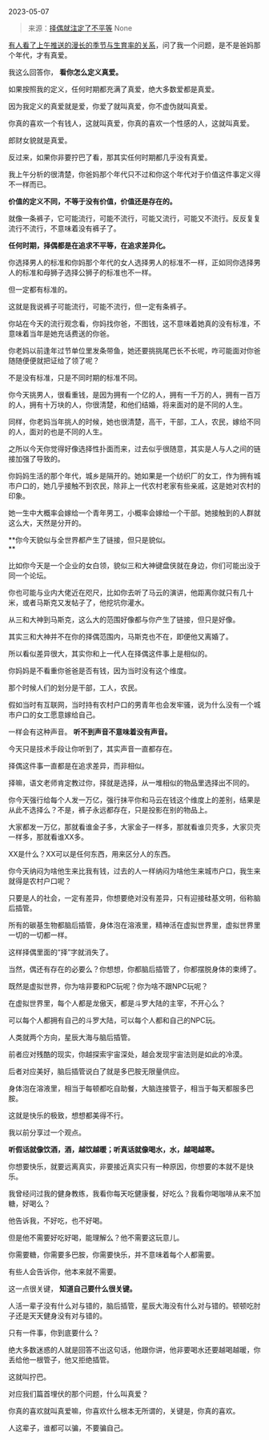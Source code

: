 2023-05-07

> 来源：[择偶就注定了不平等](http://mp.weixin.qq.com/s?__biz=MzU3NDc5Nzc0NQ==&amp;mid=2247523683&amp;idx=1&amp;sn=f4441f116ef5d43b15769b41f55f5179&amp;chksm=fd2e3fbdca59b6ab09e4fc647f30e27723cd02c8691bd9a0c16cf9ef421a4d65081d142d73a0&amp;scene=127#wechat_redirect)
> None

[有人看了上午推送的漫长的季节与生育率的关系](http://mp.weixin.qq.com/s?__biz=MzU0MjYwNDU2Mw==&mid=2247510698&idx=1&sn=5b6d595e7e9bd3b6a35e246e108c34ce&chksm=fb1ac6d6cc6d4fc0577e966d7a2d8fdb54da77e57051c8e305ad7f5576b232e9e86e54f7f5ba&scene=21#wechat_redirect)，问了我一个问题，是不是爸妈那个年代，才有真爱。

我这么回答你， **看你怎么定义真爱。**

如果按照我的定义，任何时期都充满了真爱，绝大多数爱都是真爱。

因为我定义的真爱就是爱，你爱了就叫真爱，你不虚伪就叫真爱。

你真的喜欢一个有钱人，这就叫真爱，你真的喜欢一个性感的人，这就叫真爱。

郎财女貌就是真爱。

反过来，如果你非要拧巴了看，那其实任何时期都几乎没有真爱。

我上午分析的很清楚，你爸妈那个年代只不过和你这个年代对于价值这件事定义得不一样而已。

 **价值的定义不同，不等于没有价值，价值还是存在的。**

就像一条裤子，它可能流行，可能不流行，可能又流行，可能又不流行。反反复复流行不流行，不意味着没有裤子了。

 **任何时期，择偶都是在追求不平等，在追求差异化。**

你选择男人的标准和你妈那个年代的女人选择男人的标准不一样，正如同你选择男人的标准和母狮子选择公狮子的标准也不一样。

但一定都有标准的。

这就是我说裤子可能流行，可能不流行，但一定有条裤子。

你站在今天的流行观念看，你妈找你爸，不图钱，这不意味着她真的没有标准，不意味着当年是她充话费送的你爸。

你老妈以前逢年过节单位里发条带鱼，她还要挑挑尾巴长不长呢，咋可能面对你爸随随便便就把证给了领了呢？

不是没有标准，只是不同时期的标准不同。

你今天挑男人，很看重钱，是因为拥有一个亿的人，拥有一千万的人，拥有一百万的人，拥有十万块的人，你很清楚，和他们结婚，将来面对的是不同的人生。

同样，你老妈当年挑人的时候，她也很清楚，高干，干部，工人，农民，嫁给不同的人，面对的也是不同的人生。

之所以今天你觉得好像选择性扑面而来，过去似乎很随意，其实是人与人之间的链接加强了导致的。

你妈妈生活的那个年代，城乡是隔开的。她如果是一个纺织厂的女工，作为拥有城市户口的，她几乎接触不到农民，除非上一代农村老家有些亲戚，这是她对农村的印象。

她一生中大概率会嫁给一个青年男工，小概率会嫁给一个干部。她接触到的人群就这么大，天然是分开的。

 **你今天貌似与全世界都产生了链接，但只是貌似。  
**

比如你今天是一个企业的女白领，貌似三和大神键盘侠就在身边，你们可能出没于同一个论坛。  

你也可能与业内大佬近在咫尺，比如你去听了马云的演讲，他距离你就只有几十米，或者马斯克又发帖子了，他挖坑你灌水。  

从三和大神到马斯克，这么大的范围好像都与你产生了链接，但只是好像。  

其实三和大神并不在你的择偶范围内，马斯克也不在，即便他又离婚了。  

所以看似差异很大，其实你和上一代人在择偶这件事上是相似的。  

你妈妈是不看重你爸爸是否有钱，因为当时没有这个维度。  

那个时候人们的划分是干部，工人，农民。  

假如当时有互联网，当时持有农村户口的男青年也会发牢骚，说为什么没有一个城市户口的女工愿意嫁给自己。

一样会有这种声音。 **听不到声音不意味着没有声音。**  

今天只是技术手段让你听到了，其实声音一直都存在。  

择偶这件事一直都是在追求差异，而非相似。  

择嘛，语文老师肯定教过你，择就是选择，从一堆相似的物品里选择出不同的。  

你今天强行给每个人发一万亿，强行抹平你和马云在钱这个维度上的差别，结果是从此不选择么？不是，裤子永远都存在，只是投影在别的物品上。

大家都发一万亿，那就看谁金子多，大家金子一样多，那就看谁贝壳多，大家贝壳一样多，那就看谁XX多。  

XX是什么？XX可以是任何东西，用来区分人的东西。  

你今天纳闷为啥他生来比我有钱，过去的人一样纳闷为啥他生来城市户口，我生来就得是农村户口呢？  

只要是人的社会，一定有差异，你想要绝对没有差异，只有迎接硅基文明，俗称脑后插管。  

所有的碳基生物都脑后插管，身体泡在溶液里，精神活在虚拟世界里，虚拟世界里一切的一切都一样。  

这样择偶里面的“择”字就消失了。  

当然，偶还有存在的必要么？你想想，你都脑后插管了，你都摆脱身体的束缚了。

既然是虚拟世界，你为啥非要和PC玩呢？你为啥不跟NPC玩呢？  

在虚拟世界里，每个人都是龙傲天，都是斗罗大陆的主宰，不开心么？

可以每个人都拥有自己的斗罗大陆，可以每个人都和自己的NPC玩。  

人类就两个方向，星辰大海与脑后插管。  

前者应对残酷的现实，你越探索宇宙深处，越会发现宇宙法则是如此的冷漠。  

后者对应美好，脑后插管说白了就是多巴胺无限量供应。

身体泡在溶液里，相当于每顿都吃自助餐，大脑连接管子，相当于每天都服多巴胺。  

这就是快乐的极致，想想都美得不行。

我以前分享过一个观点。

 **听假话就像饮酒，酒，越饮越暖；听真话就像喝水，水，越喝越寒。**

你想要快乐，就要远离真实，非要接近真实只有一种原因，你想要的本就不是快乐。

我曾经问过我的健身教练，我看你每天吃健康餐，好吃么？我看你喝咖啡从来不加糖，好喝么？

他告诉我，不好吃，也不好喝。

但是他不需要好吃好喝，能理解么？他不需要这玩意儿。

你需要糖，你需要多巴胺，你需要快乐，并不意味着每个人都需要。  

有些人会告诉你，他本来就不需要。  

这一点很关键， **知道自己要什么很关键。**  

人活一辈子没有什么对与错的，脑后插管，星辰大海没有什么对与错的。顿顿吃肘子还是天天健身没有对与错的。

只有一件事，你到底要什么？  

绝大多数迷惑的人就是回答不出这句话，他跟你讲，他非要喝水还要越喝越暖，你丢给他一根管子，他又拒绝插管。

这就叫拧巴。  

对应我们篇首埋伏的那个问题，什么叫真爱？  

你真的喜欢就叫真爱嘛，你喜欢什么根本无所谓的，关键是，你真的喜欢。

人这辈子，谁都可以骗，不要骗自己。

